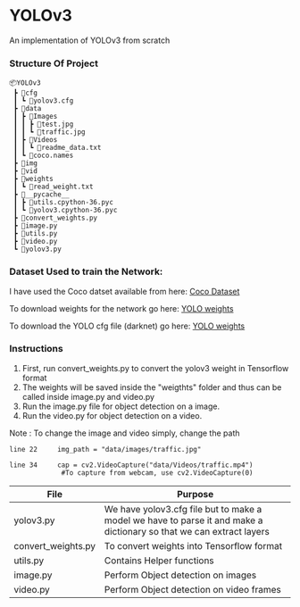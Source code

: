 # YOLOv3
An implementation of YOLOv3 from scratch 

### Structure Of Project
```
📦YOLOv3
 ┣ 📂cfg
 ┃ ┗ 📜yolov3.cfg
 ┣ 📂data
 ┃ ┣ 📂Images
 ┃ ┃ ┣ 📜test.jpg
 ┃ ┃ ┗ 📜traffic.jpg
 ┃ ┣ 📂Videos
 ┃ ┃ ┗ 📜readme_data.txt
 ┃ ┗ 📜coco.names
 ┣ 📂img
 ┣ 📂vid
 ┣ 📂weights
 ┃ ┗ 📜read_weight.txt
 ┣ 📂__pycache__
 ┃ ┣ 📜utils.cpython-36.pyc
 ┃ ┗ 📜yolov3.cpython-36.pyc
 ┣ 📜convert_weights.py
 ┣ 📜image.py
 ┣ 📜utils.py
 ┣ 📜video.py
 ┗ 📜yolov3.py
 ```
 
 ### Dataset Used to train the Network:
 
 I have used the Coco datset available from here: <A href= "https://github.com/pjreddie/darknet/blob/master/data/coco.names">Coco Dataset</A>
 
 To download weights for the network go here: <A href= "https://pjreddie.com/media/files/yolov3.weights">YOLO weights</A>
 
 To download the YOLO cfg file (darknet) go here: <A href= "https://github.com/pjreddie/darknet/blob/master/cfg/yolov3.cfg">YOLO weights</A>
 
 ### Instructions
 1. First, run convert_weights.py to convert the yolov3 weight in Tensorflow format
 2. The weights will be saved inside the "weigthts" folder and thus can be called inside image.py and video.py
 3. Run the image.py file for object detection on a image. 
 4. Run the video.py for object detection on a video.
 
 Note : To change the image and video simply, change the path
 ```
 line 22     img_path = "data/images/traffic.jpg"   
 ```
 
 ```
 line 34     cap = cv2.VideoCapture("data/Videos/traffic.mp4")
              #To capture from webcam, use cv2.VideoCapture(0)
 ```
 
 
 
 
 | File       | Purpose   | 
 |--- | --- 
 | yolov3.py | We have yolov3.cfg file but to make a model we have to parse it and make a dictionary so that we can extract layers |
 | convert_weights.py | To convert weights into Tensorflow format|
 | utils.py | Contains Helper functions |
 | image.py | Perform Object detection on images|
 | video.py | Perform Object detection on video frames|
